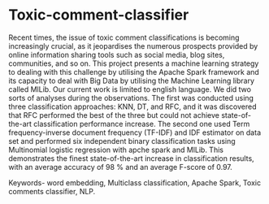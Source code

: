 # Toxic-comment-classifier
Recent times, the issue of toxic comment classifications is becoming increasingly crucial, as it jeopardises the numerous prospects provided by online information sharing tools such as social media, blog sites, communities, and so on. This project presents a machine learning strategy to dealing with this challenge by utilising the Apache Spark framework and its capacity to deal with Big Data by utilising the Machine Learning library called MlLib. Our current work is limited to english language. We did two sorts of analyses during the observations. The first was conducted using three classification approaches: KNN, DT, and RFC, and it was discovered that RFC performed the best of the three but could not achieve state-of-the-art classification performance increase. The second one used Term frequency-inverse document frequency (TF-IDF) and IDF estimator on data set and performed six independent binary classification tasks using Multinomial logistic regression with apche spark and MlLib.  This demonstrates the finest state-of-the-art increase in classification results, with an average accuracy of 98 % and an average F-score of 0.97.     

Keywords- word embedding, Multiclass classification, Apache Spark, Toxic comments classifier, NLP.
